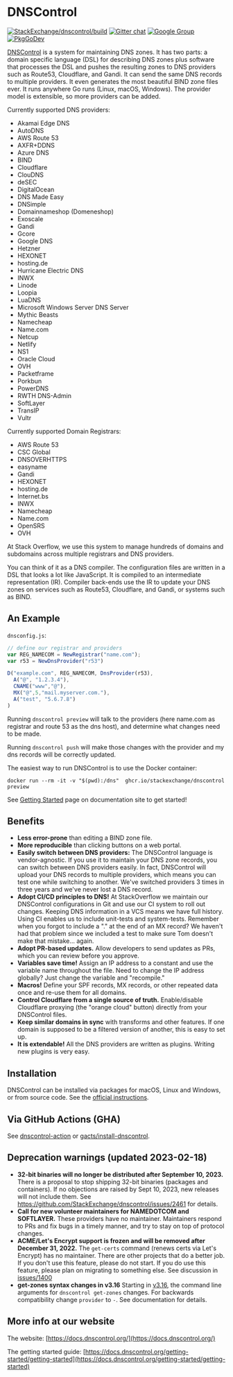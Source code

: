 # DNSControl

[![StackExchange/dnscontrol/build](https://github.com/StackExchange/dnscontrol/actions/workflows/build.yml/badge.svg)](https://github.com/StackExchange/dnscontrol/actions/workflows/build.yml)
[![Gitter chat](https://badges.gitter.im/dnscontrol/Lobby.png)](https://gitter.im/dnscontrol/Lobby)
[![Google Group](https://img.shields.io/badge/google%20group-chat-green.svg)](https://groups.google.com/forum/#!forum/dnscontrol-discuss)
[![PkgGoDev](https://pkg.go.dev/badge/github.com/StackExchange/dnscontrol)](https://pkg.go.dev/github.com/StackExchange/dnscontrol/v4)

[DNSControl](https://docs.dnscontrol.org/) is a system
for maintaining DNS zones.  It has two parts:
a domain specific language (DSL) for describing DNS zones plus
software that processes the DSL and pushes the resulting zones to
DNS providers such as Route53, Cloudflare, and Gandi.  It can send
the same DNS records to multiple providers.  It even generates
the most beautiful BIND zone files ever.  It runs anywhere Go runs (Linux, macOS,
Windows). The provider model is extensible, so more providers can be added.

Currently supported DNS providers:

- Akamai Edge DNS
- AutoDNS
- AWS Route 53
- AXFR+DDNS
- Azure DNS
- BIND
- Cloudflare
- ClouDNS
- deSEC
- DigitalOcean
- DNS Made Easy
- DNSimple
- Domainnameshop (Domeneshop)
- Exoscale
- Gandi
- Gcore
- Google DNS
- Hetzner
- HEXONET
- hosting.de
- Hurricane Electric DNS
- INWX
- Linode
- Loopia
- LuaDNS
- Microsoft Windows Server DNS Server
- Mythic Beasts
- Namecheap
- Name.com
- Netcup
- Netlify
- NS1
- Oracle Cloud
- OVH
- Packetframe
- Porkbun
- PowerDNS
- RWTH DNS-Admin
- SoftLayer
- TransIP
- Vultr

Currently supported Domain Registrars:

- AWS Route 53
- CSC Global
- DNSOVERHTTPS
- easyname
- Gandi
- HEXONET
- hosting.de
- Internet.bs
- INWX
- Namecheap
- Name.com
- OpenSRS
- OVH

At Stack Overflow, we use this system to manage hundreds of domains
and subdomains across multiple registrars and DNS providers.

You can think of it as a DNS compiler.  The configuration files are
written in a DSL that looks a lot like JavaScript.  It is compiled
to an intermediate representation (IR).  Compiler back-ends use the
IR to update your DNS zones on services such as Route53, Cloudflare,
and Gandi, or systems such as BIND.

## An Example

`dnsconfig.js`:

```js
// define our registrar and providers
var REG_NAMECOM = NewRegistrar("name.com");
var r53 = NewDnsProvider("r53")

D("example.com", REG_NAMECOM, DnsProvider(r53),
  A("@", "1.2.3.4"),
  CNAME("www","@"),
  MX("@",5,"mail.myserver.com."),
  A("test", "5.6.7.8")
)
```

Running `dnscontrol preview` will talk to the providers (here name.com as registrar and route 53 as the dns host), and determine what changes need to be made.

Running `dnscontrol push` will make those changes with the provider and my dns records will be correctly updated.

The easiest way to run DNSControl is to use the Docker container:

```
docker run --rm -it -v "$(pwd):/dns"  ghcr.io/stackexchange/dnscontrol preview
```

See [Getting Started](https://docs.dnscontrol.org/getting-started/getting-started) page on documentation site to get started!

## Benefits

- **Less error-prone** than editing a BIND zone file.
- **More reproducible**  than clicking buttons on a web portal.
- **Easily switch between DNS providers:**  The DNSControl language is
  vendor-agnostic.  If you use it to maintain your DNS zone records,
  you can switch between DNS providers easily. In fact, DNSControl
  will upload your DNS records to multiple providers, which means you
  can test one while switching to another. We've switched providers 3
  times in three years and we've never lost a DNS record.
- **Adopt CI/CD principles to DNS!**  At StackOverflow we maintain our
  DNSControl configurations in Git and use our CI system to roll out
  changes.  Keeping DNS information in a VCS means we have full
  history.  Using CI enables us to include unit-tests and
  system-tests.  Remember when you forgot to include a "." at the end
  of an MX record?  We haven't had that problem since we included a
  test to make sure Tom doesn't make that mistake... again.
- **Adopt PR-based updates.**  Allow developers to send updates as PRs,
  which you can review before you approve.
- **Variables save time!**  Assign an IP address to a constant and use the
  variable name throughout the file. Need to change the IP address
  globally? Just change the variable and "recompile."
- **Macros!**  Define your SPF records, MX records, or other repeated data
  once and re-use them for all domains.
- **Control Cloudflare from a single source of truth.**  Enable/disable
  Cloudflare proxying (the "orange cloud" button) directly from your
  DNSControl files.
- **Keep similar domains in sync** with transforms and other features.  If
  one domain is supposed to be a filtered version of another, this is
  easy to set up.
- **It is extendable!**  All the DNS providers are written as plugins.
  Writing new plugins is very easy.

## Installation

DNSControl can be installed via packages for macOS, Linux and Windows, or from source code. See the [official instructions](https://docs.dnscontrol.org/getting-started/getting-started#1-install-the-software).

## Via GitHub Actions (GHA)

See [dnscontrol-action](https://github.com/koenrh/dnscontrol-action) or [gacts/install-dnscontrol](https://github.com/gacts/install-dnscontrol).

## Deprecation warnings (updated 2023-02-18)

- **32-bit binaries will no longer be distributed after September 10, 2023.** There is a proposal to stop shipping 32-bit binaries (packages and containers).  If no objections are raised by Sept 10, 2023, new releases will not include them. See https://github.com/StackExchange/dnscontrol/issues/2461 for details.
- **Call for new volunteer maintainers for NAMEDOTCOM and SOFTLAYER.** These providers have no maintainer. Maintainers respond to PRs and fix bugs in a timely manner, and try to stay on top of protocol changes.
- **ACME/Let's Encrypt support is frozen and will be removed after December 31, 2022.**  The `get-certs` command (renews certs via Let's Encrypt) has no maintainer. There are other projects that do a better job. If you don't use this feature, please do not start. If you do use this feature, please plan on migrating to something else.  See discussion in [issues/1400](https://github.com/StackExchange/dnscontrol/issues/1400)
- **get-zones syntax changes in v3.16** Starting in [v3.16](documentation/v316.md), the command line arguments for `dnscontrol get-zones` changes. For backwards compatibility change `provider` to `-`. See documentation for details.

## More info at our website

The website: [https://docs.dnscontrol.org/](https://docs.dnscontrol.org/)

The getting started guide: [https://docs.dnscontrol.org/getting-started/getting-started](https://docs.dnscontrol.org/getting-started/getting-started)
